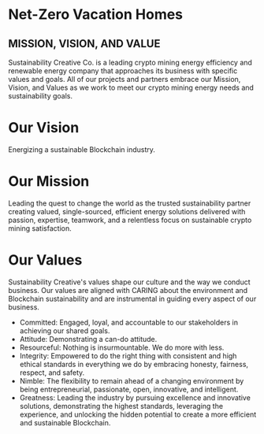 # Net-Zero Vacation Homes

## MISSION, VISION, AND VALUE

Sustainability Creative Co. is a leading crypto mining energy efficiency and renewable energy company that approaches its business with specific values and goals. All of our projects and partners embrace our Mission, Vision, and Values as we work to meet our crypto mining energy needs and sustainability goals.

# Our Vision

Energizing a sustainable Blockchain industry.

# Our Mission

Leading the quest to change the world as the trusted sustainability partner creating valued, single-sourced, efficient energy solutions delivered with passion, expertise, teamwork, and a relentless focus on sustainable crypto mining satisfaction.

# Our Values

Sustainability Creative's values shape our culture and the way we conduct business. Our values are aligned with CARING about the environment and Blockchain sustainability and are instrumental in guiding every aspect of our business.

- Committed: Engaged, loyal, and accountable to our stakeholders in achieving our shared goals.
- Attitude: Demonstrating a can-do attitude.
- Resourceful: Nothing is insurmountable. We do more with less.
- Integrity: Empowered to do the right thing with consistent and high ethical standards in everything we do by embracing honesty, fairness, respect, and safety.
- Nimble: The flexibility to remain ahead of a changing environment by being entrepreneurial, passionate, open, innovative, and intelligent.
- Greatness: Leading the industry by pursuing excellence and innovative solutions, demonstrating the highest standards, leveraging the experience, and unlocking the hidden potential to create a more efficient and sustainable Blockchain.
